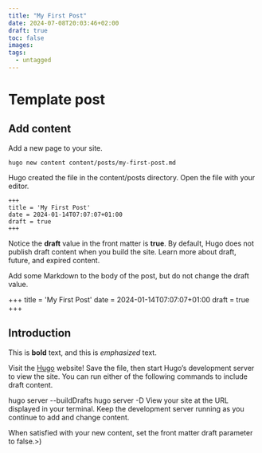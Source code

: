 ```yaml
---
title: "My First Post"
date: 2024-07-08T20:03:46+02:00
draft: true
toc: false
images:
tags:
  - untagged
---
```


# Template post

## Add content 
Add a new page to your site.

```
hugo new content content/posts/my-first-post.md
```

Hugo created the file in the content/posts directory. Open the file with your editor.

```
+++
title = 'My First Post'
date = 2024-01-14T07:07:07+01:00
draft = true
+++
```
Notice the **draft** value in the front matter is **true**. By default, Hugo does not publish draft content when you build the site. Learn more about draft, future, and expired content.

Add some Markdown to the body of the post, but do not change the draft value.

+++
title = 'My First Post'
date = 2024-01-14T07:07:07+01:00
draft = true
+++
## Introduction

This is **bold** text, and this is *emphasized* text.

Visit the [Hugo](https://gohugo.io) website!
Save the file, then start Hugo’s development server to view the site. You can run either of the following commands to include draft content.

hugo server --buildDrafts
hugo server -D
View your site at the URL displayed in your terminal. Keep the development server running as you continue to add and change content.

When satisfied with your new content, set the front matter draft parameter to false.>)